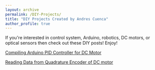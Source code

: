 ```yaml
---
layout: archive
permalink: /DIY-Projects/
title: "DIY Projects Created by Andres Cuenca"
author_profile: true
---
```


If you're interested in control system, Arduino,
robotics, DC motors, or optical sensors then check out these DIY posts!
Enjoy!

[Compiling Arduino PID Controller for DC Motor](https://cuenca-andres.github.io/Cuenca-Portfolio.github.io/DC-motorPID/)

[Reading Data from Quadrature Encoder of DC motor](https://cuenca-andres.github.io/Cuenca-Portfolio.github.io/DC_motor_quad/)
